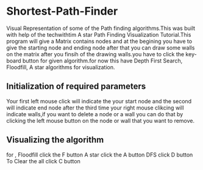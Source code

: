 # Shortest-Path-Finder

Visual Representation of some of the Path finding algorithms.This was built with help of the techwithtim A star Path Finding Visualization Tutorial.This program will give a Matrix contains nodes and at the begining you have to give the starting node and ending node after that you can draw some walls on the matrix after you finsih of the drawing walls.you have to click the key-board button for given algorithm.for now this have Depth First Search, Floodfill, A star algorithms for visualization.

## Initialization of required parameters
Your first left mouse click will indicate the your start node and the second will indicate end node   after the third time your right mouse clikcing will indicate walls,if you want to delete a node or a wall you can do that by clicking the left mouse button on the node or wall that you want to remove.

## Visualizing the algorithm
for ,
  Floodfill click the F button
  A star click the A button
  DFS click D button
  To Clear the all click C button
  

